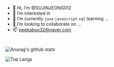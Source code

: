 
 - 👋 Hi, I’m @SUJINJEONG012 
 - 👀 I’m interested in 
 - 🌱 I’m currently `java` `javascript` `sql` learning ...
 - 💞️ I’m looking to collaborate on ...
 - 📫 peekaboo32@naver.com
 
#


 
![Anurag's github stats](https://github-readme-stats.vercel.app/api?username=SUJINJEONG012&show_icons=true&theme=tokyonight)

![Top Langs](https://github-readme-stats.vercel.app/api/top-langs/?username=SUJINJEONG012&layout=compact&theme=tokyonight)

